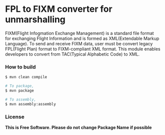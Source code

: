 # FPL to FIXM converter for unmarshalling

FIXM(Flight Infogmation Exchange Management) is a standard file format for exchanging Flight Information and is formed as XML(Extendable Markup Language).
To send and receive FIXM data, user must be convert legacy FPL(Flight Plan) format to FIXM-compliant XML format. This module enables developers to convert from TAC(Typical Alphabetic Code) to XML.



### How to build

```sh
$ mvn clean compile

# To package, 
$ mvn package

# To assembly,
$ mvn assembly:assembly
```

### License

**This is Free Software. Please do not change Package Name if possible**

